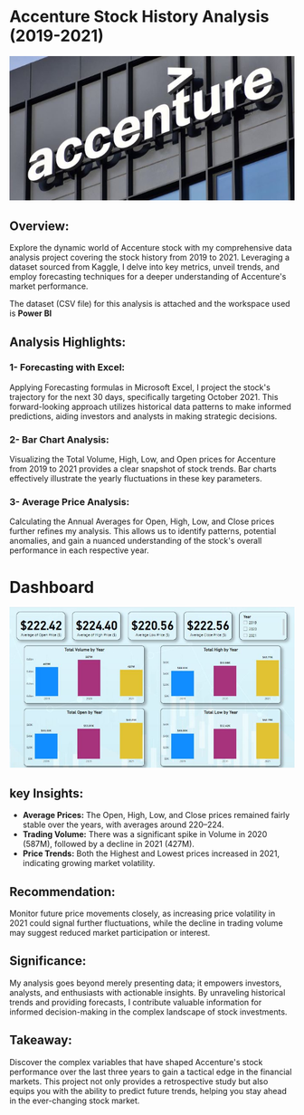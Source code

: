 # Accenture Stock History Analysis (2019-2021)

![](intro1.JPG)

## Overview:
Explore the dynamic world of Accenture stock with my comprehensive data analysis project covering the stock history from 2019 to 2021. Leveraging a dataset sourced from Kaggle, I delve into key metrics, unveil trends, and employ forecasting techniques for a deeper understanding of Accenture's market performance. <br>

The dataset (CSV file) for this analysis is attached and the workspace used is **Power BI** 

## Analysis Highlights:

### 1- Forecasting with Excel:
Applying Forecasting formulas in Microsoft Excel, I project the stock's trajectory for the next 30 days, specifically targeting October 2021. This forward-looking approach utilizes historical data patterns to make informed predictions, aiding investors and analysts in making strategic decisions.

### 2- Bar Chart Analysis: 
Visualizing the Total Volume, High, Low, and Open prices for Accenture from 2019 to 2021 provides a clear snapshot of stock trends. Bar charts effectively illustrate the yearly fluctuations in these key parameters.

### 3- Average Price Analysis:
Calculating the Annual Averages for Open, High, Low, and Close prices further refines my analysis. This allows us to identify patterns, potential anomalies, and gain a nuanced understanding of the stock's overall performance in each respective year.

# Dashboard

![](Accenture.JPG)

## key Insights:
- **Average Prices:** The Open, High, Low, and Close prices remained fairly stable over the years, with averages around $220–$224.
- **Trading Volume:** There was a significant spike in Volume in 2020 (587M), followed by a decline in 2021 (427M).
- **Price Trends:** Both the Highest and Lowest prices increased in 2021, indicating growing market volatility.

## Recommendation:
Monitor future price movements closely, as increasing price volatility in 2021 could signal further fluctuations, while the decline in trading volume may suggest reduced market participation or interest.

## Significance:
My analysis goes beyond merely presenting data; it empowers investors, analysts, and enthusiasts with actionable insights. By unraveling historical trends and providing forecasts, I contribute valuable information for informed decision-making in the complex landscape of stock investments.

## Takeaway:
Discover the complex variables that have shaped Accenture's stock performance over the last three years to gain a tactical edge in the financial markets. This project not only provides a retrospective study but also equips you with the ability to predict future trends, helping you stay ahead in the ever-changing stock market.


